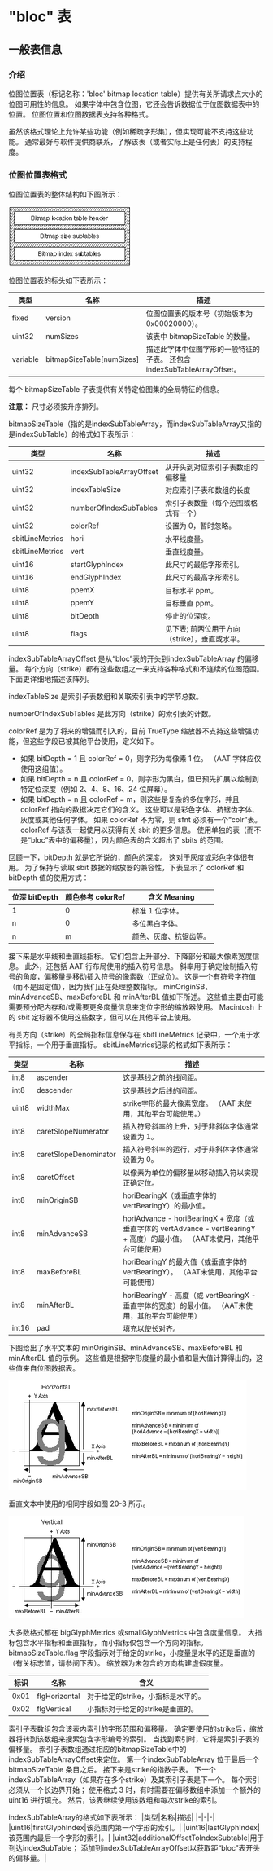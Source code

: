 # "bloc" 表
## 一般表信息
### 介绍

位图位置表（标记名称：'bloc' bitmap location table）提供有关所请求点大小的位图可用性的信息。 如果字体中包含位图，它还会告诉数据位于位图数据表中的位置。 位图位置和位图数据表支持各种格式。

虽然该格式理论上允许某些功能（例如稀疏字形集），但实现可能不支持这些功能。 通常最好与软件提供商联系，了解该表（或者实际上是任何表）的支持程度。

### 位图位置表格式

位图位置表的整体结构如下图所示：

![FF75](./images/FF75.gif)

位图位置表的标头如下表所示：


|类型|名称|描述|
|-|-|-|
|fixed|	version|位图位置表的版本号（初始版本为 0x00020000）。|
|uint32|	numSizes|该表中 bitmapSizeTable 的数量。|
|variable|	bitmapSizeTable[numSizes]|描述此字体中位图字形的一般特征的子表。 还包含indexSubTableArrayOffset。|

每个 bitmapSizeTable 子表提供有关特定位图集的全局特征的信息。

**注意：** 尺寸必须按升序排列。

bitmapSizeTable（指的是indexSubTableArray，而indexSubTableArray又指的是indexSubTable）的格式如下表所示：

|类型|名称|描述|
|-|-|-|
|uint32|indexSubTableArrayOffset|从开头到对应索引子表数组的偏移量
|uint32|indexTableSize|对应索引子表和数组的长度
|uint32|numberOfIndexSubTables|索引子表数量（每个范围或格式有一个）
|uint32|colorRef|设置为 0，暂时忽略。
|sbitLineMetrics|hori|水平线度量。
|sbitLineMetrics|vert|垂直线度量。
|uint16|startGlyphIndex|此尺寸的最低字形索引。
|uint16|endGlyphIndex|此尺寸的最高字形索引。
|uint8|ppemX|目标水平 ppm。
|uint8|ppemY|目标垂直 ppm。
|uint8|bitDepth|停止的位深度。
|uint8|flags|见下表; 前两位用于方向（strike），垂直或水平。

indexSubTableArrayOffset 是从“bloc”表的开头到indexSubTableArray 的偏移量。 每个方向（strike）都有这些数组之一来支持各种格式和不连续的位图范围。 下面更详细地描述该阵列。

indexTableSize 是索引子表数组和关联索引表中的字节总数。

numberOfIndexSubTables 是此方向（strike）的索引表的计数。

colorRef 是为了将来的增强而引入的，目前 TrueType 缩放器不支持这些增强功能，但这些字段已被其他平台使用，定义如下。

* 如果 bitDepth = 1 且 colorRef = 0，则字形为每像素 1 位。 （AAT 字体应仅使用这组值）。
* 如果 bitDepth = n 且 colorRef = 0，则字形为黑白，但已预先扩展以绘制到特定位深度（例如 2、4、8、16、24 位屏幕）。
* 如果 bitDepth = n 且 colorRef = m，则这些是复杂的多位字形，并且 colorRef 指向的数据决定它们的含义。 这些可以是彩色字体、抗锯齿字体、灰度或其他任何字体。 如果 colorRef 不为零，则 sfnt 必须有一个“colr”表。 colorRef 与该表一起使用以获得有关 sbit 的更多信息。 使用单独的表（而不是“bloc”表中的偏移量），因为颜色表的含义超出了 sbits 的范围。

回顾一下，bitDepth 就是它所说的，颜色的深度。 这对于灰度或彩色字体很有用。 为了保持与读取 sbit 数据的缩放器的兼容性，下表显示了 colorRef 和 bitDepth 值的使用方式：

|位深 bitDepth|颜色参考 colorRef|含义 Meaning|
|-|-|-|
|1|0|标准 1 位字体。|
|n|0|多位黑白字体。|
|n|m|颜色、灰度、抗锯齿等。|

接下来是水平线和垂直线指标。 它们包含上升部分、下降部分和最大像素宽度信息。 此外，还包括 AAT 行布局使用的插入符号信息。 斜率用于确定绘制插入符号的角度，偏移量是移动插入符号的像素数（正或负）。 这是一个有符号字符值（而不是固定值），因为我们正在处理整数指标。 minOriginSB、minAdvanceSB、maxBeforeBL 和 minAfterBL 值如下所述。 这些值主要由可能需要预分配内存和/或需要更多度量信息来定位字形的缩放器使用。 Macintosh 上的 sbit 定标器不使用这些数字，但可以在其他平台上使用。

有关方向（strike）的全局指标信息保存在 sbitLineMetrics 记录中，一个用于水平指标，一个用于垂直指标。 sbitLineMetrics记录的格式如下表所示：

|类型|名称|描述|
|-|-|-|
|int8|ascender|这是基线之前的线间距。
|int8|descender|这是基线之后线的间距。
|uint8|widthMax|strike字形的最大像素宽度。 （AAT 未使用，其他平台可能使用。）
|int8|caretSlopeNumerator|插入符号斜率的上升，对于非斜体字体通常设置为 1。
|int8|caretSlopeDenominator|插入符号斜率的运行，对于非斜体字体通常设置为 0。
|int8|caretOffset|以像素为单位的偏移量以移动插入符以实现正确定位。
|int8|minOriginSB|horiBearingX（或垂直字体的 vertBearingY）的最小值。
|int8|minAdvanceSB|horiAdvance - horiBearingX + 宽度（或垂直字体的 vertAdvance - vertBearingY + 高度）的最小值。 （AAT未使用，其他平台可能使用）
|int8|maxBeforeBL|horiBearingY 的最大值（或垂直字体的 vertBearingY）。 （AAT未使用，其他平台可能使用）
|int8|minAfterBL|horiBearingY - 高度（或 vertBearingX - 垂直字体的宽度）的最小值。 （AAT未使用，其他平台可能使用）
|int16|pad|填充以使长对齐。

下图给出了水平文本的 minOriginSB、minAdvanceSB、maxBeforeBL 和 minAfterBL 值的示例。 这些值是根据字形度量的最小值和最大值计算得出的，这些值来自位图数据表。

![ff202](./images/FF202.gif)

垂直文本中使用的相同字段如图 20-3 所示。

![ff203](./images/FF203.gif)

大多数格式都在 bigGlyphMetrics 或smallGlyphMetrics 中包含度量信息。 大指标包含水平指标和垂直指标，而小指标仅包含一个方向的指标。 bitmapSizeTable.flag 字段指示对于给定的strike，小度量是水平的还是垂直的（有关标志值，请参阅下表）。 缩放器为未包含的方向构建虚假度量。

|标识|名称|含义|
|-|-|-|
|0x01|flgHorizontal|对于给定的strike，小指标是水平的。|
|0x02|flgVertical|小指标对于给定的strike是垂直的。|

索引子表数组包含该表内索引的字形范围和偏移量。 确定要使用的strike后，缩放器将转到该数组来搜索包含字形编号的索引。 当找到索引时，它将是索引子表的偏移量。 索引子表数组通过相应的bitmapSizeTable中的indexSubTableArrayOffset来定位。 第一个indexSubTableArray 位于最后一个bitmapSizeTable 条目之后。 接下来是strike的指数子表。 下一个indexSubTableArray（如果存在多个strike）及其索引子表是下一个。 每个索引必须从一个长边界开始； 使用格式 3 时，有时需要在偏移数组中添加一个额外的 uint16 进行填充。 然后，该表继续使用该数组和每次strike的索引。

indexSubTableArray的格式如下表所示：
|类型|名称|描述|
|-|-|-|
|uint16|firstGlyphIndex|该范围内第一个字形的索引。|
|uint16|lastGlyphIndex|该范围内最后一个字形的索引。|
|uint32|additionalOffsetToIndexSubtable|用于到达indexSubTable； 添加到indexSubTableArrayOffset以获取距“bloc”表开头的偏移量。|

